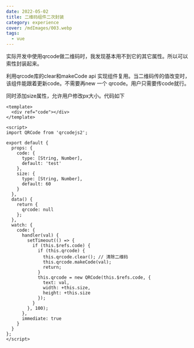 ```yaml
---
date: 2022-05-02
title: 二维码组件二次封装
category: experience
cover: /mdImages/003.webp
tags:
  - vue
---
```


实际开发中使用qrcode做二维码时，我发现基本用不到它的其它属性。所以可以索性封装起来。

利用qrcode库的clear和makeCode api 实现组件复用。当二维码传的值改变时，该组件能跟着更新code。不需要再new 一个 qrcode。用户只需要传code就行。

同时添加size属性，允许用户修改px大小。代码如下
```
<template>
  <div ref="code"></div>
</template>

<script>
import QRCode from 'qrcodejs2';

export default {
  props: {
    code: {
      type: [String, Number],
      default: 'test'
    },
    size: {
      type: [String, Number],
      default: 60
    }
  },
  data() {
    return {
      qrcode: null
    };
  },
  watch: {
    code: {
      handler(val) {
        setTimeout(() => {
          if (this.$refs.code) {
            if (this.qrcode) {
              this.qrcode.clear(); // 清除二维码
              this.qrcode.makeCode(val);
              return;
            }
            this.qrcode = new QRCode(this.$refs.code, {
              text: val,
              width: +this.size,
              height: +this.size
            });
          }
        }, 100);
      },
      immediate: true
    }
  }
};
</script>

```